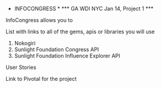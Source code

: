 
* INFOCONGRESS *
*** GA WDI NYC Jan 14, Project 1 ***

InfoCongress allows you to 


List with links to all of the gems, apis or libraries you will use
1. Nokogiri
2. Sunlight Foundation Congress API
3. Sunlight Foundation Influence Explorer API

User Stories

Link to Pivotal for the project